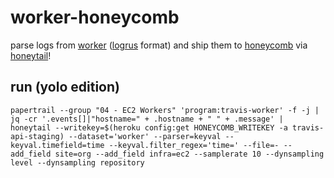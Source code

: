 # worker-honeycomb

parse logs from [worker](https://github.com/travis-ci/worker) ([logrus](https://github.com/sirupsen/logrus) format) and ship them to [honeycomb](https://honeycomb.io/) via [honeytail](https://github.com/honeycombio/honeytail)!

## run (yolo edition)

```
papertrail --group "04 - EC2 Workers" 'program:travis-worker' -f -j | jq -cr '.events[]|"hostname=" + .hostname + " " + .message' | honeytail --writekey=$(heroku config:get HONEYCOMB_WRITEKEY -a travis-api-staging) --dataset='worker' --parser=keyval --keyval.timefield=time --keyval.filter_regex='time=' --file=- --add_field site=org --add_field infra=ec2 --samplerate 10 --dynsampling level --dynsampling repository
```
